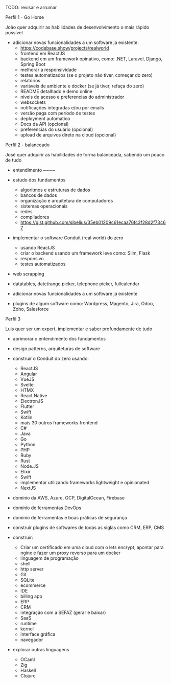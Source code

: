 TODO: revisar e arrumar

Perfil 1 - Go Horse

João quer adquirir as habilidades de desenvolvimento o mais rápido possível

- adicionar novas funcionalidades a um software já existente:
  - https://codebase.show/projects/realworld
  - frontend em ReactJS
  - backend em um framework opinativo, como: .NET, Laravel, Django, Spring Boot
  - melhorar a responsividade
  - testes automatizados (se o projeto não tiver, começar do zero)
  - relatórios
  - variáveis de ambiente e docker (se já tiver, refaça do zero)
  - README detalhado e demo online
  - níveis de acesso e preferencias do administrador
  - websockets
  - notificações integradas e/ou por emails
  - versão paga com período de testes
  - deployment automatico
  - Docs da API (opcional)
  - preferencias do usuário (opcional)
  - upload de arquivos direto na cloud (opcional)

Perfil 2 - balanceado

José quer adquirir as habilidades de forma balanceada, sabendo um pouco de tudo

- entendimento ~~~~
- estudo dos fundamentos

  - algoritmos e estruturas de dados
  - bancos de dados
  - organização e arquitetura de computadores
  - sistemas operacionais
  - redes
  - compiladores
  - https://gist.github.com/sibelius/35eb01209c61ecaa76fc3f28d2f73467

- implementar o software Conduit (real world) do zero

  - usando ReactJS
  - criar o backend usando um framework leve como: Slim, Flask
  - responsivo
  - testes automatizados

- web scrapping
- datatables, date/range picker, telephone picker, fullcalendar
- adicionar novas funcionalidades a um software já existente
- plugins de algum software como: Wordpress, Magento, Jira, Odoo, Zoho, Salesforce

Perfil 3

Luis quer ser um expert, implementar e saber profundamente de tudo

- aprimorar o entendimento dos fundamentos
- design patterns, arquiteturas de software

- construir o Conduit do zero usando:
  - ReactJS
  - Angular
  - VueJS
  - Svelte
  - HTMX
  - React Native
  - ElectronJS
  - Flutter
  - Swift
  - Kotlin
  - mais 30 outros frameworks frontend
  - C#
  - Java
  - Go
  - Python
  - PHP
  - Ruby
  - Rust
  - Node.JS
  - Elixir
  - Swift
  - implementar utilizando frameworks lightweight e opinionated
  - NextJS
- domínio da AWS, Azure, GCP, DigitalOcean, Firebase
- domínio de ferramentas DevOps
- domínio de ferramentas e boas práticas de segurança
- construir plugins de softwares de todas as siglas como CRM, ERP, CMS
- construir:
  - Criar um certificado em uma cloud com o lets encrypt, apontar para nginx e fazer um proxy reverso para um docker
  - linguagem de programação
  - shell
  - http server
  - Git
  - SQLite
  - ecommerce
  - IDE
  - billing app
  - ERP
  - CRM
  - integração com a SEFAZ (gerar e baixar)
  - SaaS
  - runtime
  - kernel
  - interface gráfica
  - navegador
- explorar outras linguagens
  - OCaml
  - Zig
  - Haskell
  - Clojure
